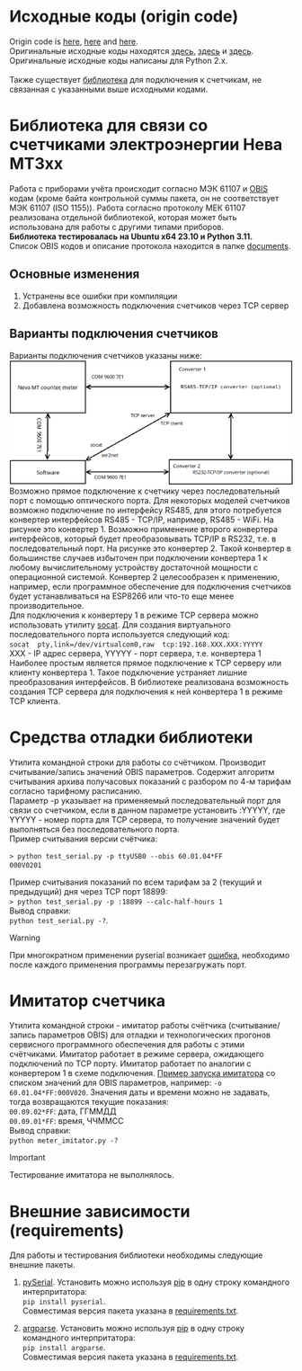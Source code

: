 # Исходные коды (origin code)
Origin code is [here](https://github.com/vika-sonne/NevaMt3xx), [here](https://github.com/dmnovikov/neva-py3) and [here](https://github.com/AlexObukhoff/neva-py3).<br> 
Оригинальные исходные коды находятся [здесь](https://github.com/vika-sonne/NevaMt3xx), [здесь](https://github.com/dmnovikov/neva-py3) и [здесь](https://github.com/AlexObukhoff/neva-py3).<br> 
Оригинальные исходные коды написаны для Python 2.x.<br><br>
Также существует [библиотека](https://github.com/nnemirovsky/pyneva) для подключения к счетчикам, не связанная с указанными выше исходными кодами.

# Библиотека для связи со счетчиками электроэнергии Нева МТ3хх
Работа с приборами учёта происходит согласно МЭК 61107 и [OBIS](http://www.dlms.com/documentation/listofstandardobiscodesandmaintenanceproces/index.html) кодам (кроме байта контрольной суммы пакета, он не соответствует МЭК 61107 (ISO 1155)). Работа согласно протоколу МЕК 61107 реализована отдельной библиотекой, которая может быть использована для работы с другими типами приборов.<br>
**Библиотека тестировалась на Ubuntu x64 23.10 и Python 3.11.**<br>
Список OBIS кодов и описание протокола находится в папке [documents](/documents).
## Основные изменения
1. Устранены все ошибки при компиляции
2. Добавлена возможность подключения счетчиков через TCP сервер
## Варианты подключения счетчиков
Варианты подключения счетчиков указаны ниже:<br>
![Picture](Diag.png "CounterConnection")<br>
Возможно прямое подключение к счетчику через последовательный порт с помощью оптического порта. Для некоторых моделей счетчиков возможно подключение по интерфейсу RS485, для этого потребуется конвертер интерфейсов RS485 - TCP/IP, например, RS485 - WiFi. На рисунке это конвертер 1. Возможно применение второго конвертера интерфейсов, который будет преобразовывать TCP/IP в RS232, т.е. в последовательный порт. На рисунке это конвертер 2. Такой конвертер в большинстве случаев избыточен при подключении конвертера 1 к любому вычислительному устройству достаточной мощности с операционной системой. Конвертер 2 целесообразен к применению, например, если программное обеспечение для подключения счетчиков будет устанавливаться на ESP8266 или что-то еще менее производительное.<br>
Для подключения к конвертеру 1 в режиме TCP сервера можно использовать утилиту [socat](https://linux.die.net/man/1/socat). Для создания виртуального последовательного порта используется следующий код:<br>
`socat  pty,link=/dev/virtualcom0,raw  tcp:192.168.XXX.XXX:YYYYY`<br>
XXX - IP адрес сервера, YYYYY - порт сервера, т.е. конвертера 1<br>
Наиболее простым является прямое подключение к TCP серверу или клиенту конвертера 1. Такое подключение устраняет лишние преобразования интерфейсов. В библиотеке реализована возможность создания TCP сервера для подключения к ней конвертера 1 в режиме TCP клиента.
# Средства отладки библиотеки
Утилита командной строки для работы со счётчиком. Производит считывание/запись значений OBIS параметров. Содержит алгоритм считывания архива получасовых показаний с разбором по 4-м тарифам согласно тарифному расписанию.<br>
Параметр -p указывает на применяемый последовательный порт для связи со счетчиком, если в данном параметре установить :YYYYY, где YYYYY - номер порта для TCP сервера, то получение значений будет выполняться без последовательного порта.<br>
Пример считывания версии счётчика:
```
> python test_serial.py -p ttyUSB0 --obis 60.01.04*FF
000V0201
```
Пример считывания показаний по всем тарифам за 2 (текущий и предыдущий) дня через TCP порт 18899:<br>
`> python test_serial.py -p :18899 --calc-half-hours 1`<br>
Вывод справки:<br>
`python test_serial.py -?`.<br>
> [!WARNING]
> При многократном применении pyserial возникает [ошибка](https://github.com/pyserial/pyserial/issues/196), необходимо после каждого применения программы перезагружать порт.
# Имитатор счетчика
Утилита командной строки - имитатор работы счётчика (считывание/запись параметров OBIS) для отладки и технологических прогонов сервисного программного обеспечения для работы с этими счётчиками. Имитатор работает в режиме сервера, ожидающего подключений по TCP порту. Имитатор работает по аналогии с конвертером 1 в схеме подключения. [Пример запуска имитатора](meter_imitator.sh) со списком значений для OBIS параметров, например: `-o 60.01.04*FF:000V020`. Значения даты и времени можно не задавать, тогда возвращаются текущие показания:<br>
`00.09.02*FF`: дата, ГГММДД<br>
`00.09.01*FF`: время, ЧЧММСС<br>
Вывод справки:<br>
`python meter_imitator.py -?`
> [!IMPORTANT]
> Тестирование имитатора не выполнялось.
# Внешние зависимости (requirements)
Для работы и тестирования библиотеки необходимы следующие внешние пакеты.<br>
1. [pySerial](https://pypi.org/project/pyserial/).
Установить можно используя [pip](https://pypi.org/project/pip/) в одну строку командного интерпритатора:<br>
`pip install pyserial`.<br>
Совместимая версия пакета указана в [requirements.txt](requirements.txt).

2. [argparse](https://pypi.org/project/argparse/).
Установить можно используя [pip](https://pypi.org/project/pip/) в одну строку командного интерпритатора:<br> 
`pip install argparse`.<br>
Совместимая версия пакета указана в [requirements.txt](requirements.txt).